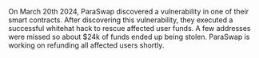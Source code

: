 On March 20th 2024, ParaSwap discovered a vulnerability in one of their smart contracts. After discovering this vulnerability, they executed a successful whitehat hack to rescue affected user funds. A few addresses were missed so about $24k of funds ended up being stolen. ParaSwap is working on refunding all affected users shortly.
